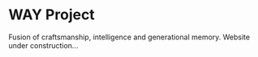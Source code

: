 # WAY Project

Fusion of craftsmanship, intelligence and generational memory. Website under construction...